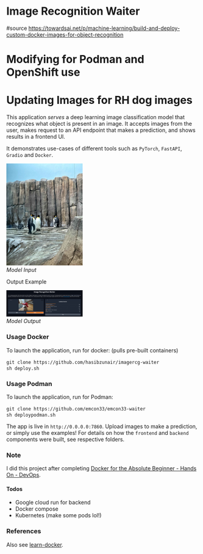 # Image Recognition Waiter
#source https://towardsai.net/p/machine-learning/build-and-deploy-custom-docker-images-for-object-recognition
# Modifying for Podman and OpenShift use 
# Updating Images for RH dog images

This application *serves* a deep learning image classification model that recognizes what object is present in an image. It accepts images from the user, makes request to an API endpoint that makes a prediction, and shows results in a frontend UI. 

It demonstrates use-cases of different tools such as `PyTorch`, `FastAPI`, `Gradio` and `Docker`.
<p align="left">
  <a href="#"><img src="./frontend/test1.jpeg" width="200"></a> <br />
  <em> 
  Model Input 
  </em>
</p>

Output Example
<p align="left">
  <a href="#"><img src="./frontend/sample.jpeg" width="200"></a> <br />
  <em> 
  Model Output 
  </em>
</p>

### Usage Docker
To launch the application, run for docker: (pulls pre-built containers) 
```
git clone https://github.com/hasibzunair/imagercg-waiter
sh deploy.sh 
```

### Usage Podman
To launch the application, run for Podman:
```
git clone https://github.com/emcon33/emcon33-waiter
sh deploypodman.sh 
```

The app is live in `http://0.0.0.0:7860`. Upload images to make a prediction, or simply use the examples! For details on how the `frontend` and `backend` components were built, see respective folders. 

### Note
I did this project after completing [Docker for the Absolute Beginner - Hands On - DevOps](https://www.udemy.com/course/learn-docker/).

#### Todos
* Google cloud run for backend
* Docker compose
* Kubernetes (make some pods lol!)

### References
Also see [learn-docker](https://github.com/hasibzunair/learn-docker).
